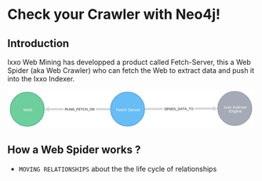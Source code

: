 # Check your Crawler with Neo4j!

## Introduction

Ixxo Web Mining has developped a product called Fetch-Server, this a Web Spider (aka Web Crawler) who can fetch the Web 
to extract data and push it into the Ixxo Indexer.

![Fig1. General process](./general_process.png "Fig1. General process")


## How a Web Spider works ?

* `MOVING RELATIONSHIPS` about the the life cycle of relationships

